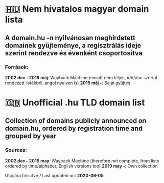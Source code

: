 # 🇭🇺 Nem hivatalos magyar domain lista
## A domain.hu -n nyilvánosan meghirdetett domainek gyűjteménye, a regisztrálás ideje szerint rendezve és évenként csoportosítva

### Források:
**2002 dec - 2019 máj**: Wayback Machine (emiatt nem teljes, idő/abc szerint rendezett listákból, angol nyelven is)
**2019 máj -**: Saját gyűjtés

# 🇬🇧 Unofficial .hu TLD domain list
## Collection of domains publicly announced on domain.hu, ordered by registration time and grouped by year
### Sources:
**2002 dec - 2019 may**: Wayback Machine (therefore not complete, from lists ordered by time/alphabet, English versions too)
**2019 may -**: Own collection

Utoljára frissítve / Last updated on: **2020-06-05**
